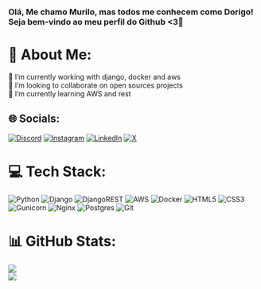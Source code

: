 ### Olá, Me chamo Murilo, mas todos me conhecem como Dorigo! Seja bem-vindo ao meu perfil do Github <3👋

# 💫 About Me:
🔭 I’m currently working with django, docker and aws <br>👯 I’m looking to collaborate on open sources projects<br>🌱 I’m currently learning AWS and rest


## 🌐 Socials:
[![Discord](https://img.shields.io/badge/Discord-%237289DA.svg?logo=discord&logoColor=white)](https://discord.gg/https://discord.gg/KXtpvwVF) [![Instagram](https://img.shields.io/badge/Instagram-%23E4405F.svg?logo=Instagram&logoColor=white)](https://instagram.com/dorigo.dev) [![LinkedIn](https://img.shields.io/badge/LinkedIn-%230077B5.svg?logo=linkedin&logoColor=white)](https://linkedin.com/in/murilodorigo) [![X](https://img.shields.io/badge/X-black.svg?logo=X&logoColor=white)](https://x.com/dorigodev) 

# 💻 Tech Stack:
![Python](https://img.shields.io/badge/python-3670A0?style=for-the-badge&logo=python&logoColor=ffdd54) ![Django](https://img.shields.io/badge/django-%23092E20.svg?style=for-the-badge&logo=django&logoColor=white) ![DjangoREST](https://img.shields.io/badge/DJANGO-REST-ff1709?style=for-the-badge&logo=django&logoColor=white&color=ff1709&labelColor=gray) ![AWS](https://img.shields.io/badge/AWS-%23FF9900.svg?style=for-the-badge&logo=amazon-aws&logoColor=white) ![Docker](https://img.shields.io/badge/docker-%230db7ed.svg?style=for-the-badge&logo=docker&logoColor=white) ![HTML5](https://img.shields.io/badge/html5-%23E34F26.svg?style=for-the-badge&logo=html5&logoColor=white) ![CSS3](https://img.shields.io/badge/css3-%231572B6.svg?style=for-the-badge&logo=css3&logoColor=white) ![Gunicorn](https://img.shields.io/badge/gunicorn-%298729.svg?style=for-the-badge&logo=gunicorn&logoColor=white) ![Nginx](https://img.shields.io/badge/nginx-%23009639.svg?style=for-the-badge&logo=nginx&logoColor=white) ![Postgres](https://img.shields.io/badge/postgres-%23316192.svg?style=for-the-badge&logo=postgresql&logoColor=white) ![Git](https://img.shields.io/badge/git-%23F05033.svg?style=for-the-badge&logo=git&logoColor=white)
# 📊 GitHub Stats:
![](https://github-readme-streak-stats.herokuapp.com/?user=dorigodev&theme=dark&hide_border=false)<br/>
![](https://github-readme-stats.vercel.app/api/top-langs/?username=dorigodev&theme=dark&hide_border=false&include_all_commits=false&count_private=false&layout=compact)

<!-- Proudly created with GPRM ( https://gprm.itsvg.in ) -->
  
